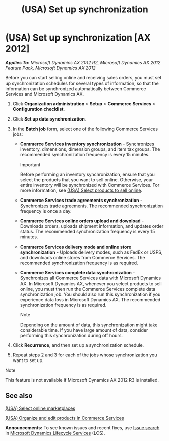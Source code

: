 ﻿---
title: (USA) Set up synchronization
TOCTitle: (USA) Set up synchronization
ms:assetid: 6c6c548b-8ca0-428f-8a96-9b625774e34d
ms:mtpsurl: https://technet.microsoft.com/en-us/library/Hh242617(v=AX.60)
ms:contentKeyID: 36058001
ms.date: 04/18/2014
mtps_version: v=AX.60
---

# (USA) Set up synchronization [AX 2012]


_**Applies To:** Microsoft Dynamics AX 2012 R2, Microsoft Dynamics AX 2012 Feature Pack, Microsoft Dynamics AX 2012_

Before you can start selling online and receiving sales orders, you must set up synchronization schedules for several types of information, so that the information can be synchronized automatically between Commerce Services and Microsoft Dynamics AX.

1.  Click **Organization administration** \> **Setup** \> **Commerce Services** \> **Configuration checklist**.

2.  Click **Set up data synchronization**.

3.  In the **Batch job** form, select one of the following Commerce Services jobs:
    
      - **Commerce Services inventory synchronization** - Synchronizes inventory, dimensions, dimension groups, and item tax groups. The recommended synchronization frequency is every 15 minutes.
        

        > [!IMPORTANT]
        > <P>Before performing an inventory synchronization, ensure that you select the products that you want to sell online. Otherwise, your entire inventory will be synchronized with Commerce Services. For more information, see <A href="usa-select-products-to-sell-online.md">(USA) Select products to sell online</A>.</P>

    
      - **Commerce Services trade agreements synchronization** - Synchronizes trade agreements. The recommended synchronization frequency is once a day.
    
      - **Commerce Services online orders upload and download** - Downloads orders, uploads shipment information, and updates order status. The recommended synchronization frequency is every 15 minutes.
    
      - **Commerce Services delivery mode and online store synchronization** - Uploads delivery modes, such as FedEx or USPS, and downloads online stores from Commerce Services. The recommended synchronization frequency is as required.
    
      - **Commerce Services complete data synchronization** - Synchronizes all Commerce Services data with Microsoft Dynamics AX. In Microsoft Dynamics AX, whenever you select products to sell online, you must then run the Commerce Services complete data synchronization job. You should also run this synchronization if you experience data loss in Microsoft Dynamics AX. The recommended synchronization frequency is as required.
        

        > [!NOTE]
        > <P>Depending on the amount of data, this synchronization might take considerable time. If you have large amount of data, consider performing this synchronization during off hours.</P>



4.  Click **Recurrence**, and then set up a synchronization schedule.

5.  Repeat steps 2 and 3 for each of the jobs whose synchronization you want to set up.


> [!NOTE]
> <P>This feature is not available if Microsoft Dynamics AX 2012 R3 is installed.</P>



## See also

[(USA) Select online marketplaces](usa-select-online-marketplaces.md)

[(USA) Organize and edit products in Commerce Services](usa-organize-and-edit-products-in-commerce-services.md)

  
**Announcements:** To see known issues and recent fixes, use [Issue search](http://go.microsoft.com/fwlink/?linkid=389258) in [Microsoft Dynamics Lifecycle Services](http://go.microsoft.com/fwlink/?linkid=306505) (LCS).

